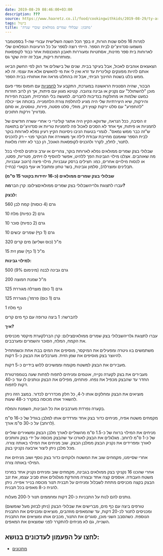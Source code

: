 ```yaml
---
date: 2019-08-29 08:46:00+03:00
description: ???
source: https://www.haaretz.co.il/food/cookingwithkids/2019-08-29/ty-article/0000017f-f8cb-d887-a7ff-f8efeacc0000
tags: בישול
title: 'מתכון: שבלולי שמרים ממולאים שוברי שגרה'
---
```


למרות 16 פלוס שנות הורות, זו בסך הכל השנה השלישית עבורי שה-1 בספטמבר משמעו סנדוויצ'ים לבית הספר. הייתי רוצה לספר על כל הרעיונות הנפלאים שלי לארוחות בית ספר מזינות, אסתטיות ומעוררות תאבון המוכנסות אחר כבוד לקופסאות ומוחזרות ריקות, אבל זה יהיה שקר גס. 

הצאצאים אוהבים לאכול, אבל בעיקר בבית. שנים של בישולים אד הוק לפי החשק הביאו אותם להיות מפונקים קולינרית עד זרא ואין לי את מי להאשים אלא את עצמי. זה לא ממש בלט בשנות החינוך הביתי, אבל זה בהחלט מראה את אותותיו בבית הספר. 

הבכור, שהיה הסנונית הראשונה במערכת, התקבע על [לחמניות](/food/cookingwithkids/2017-03-23/ty-article/0000017f-f8ca-d460-afff-fbeebed80000) עם חומוס ומדי פעם מוכן "להשתולל" עם נקניק או גבינה צהובה. קטינא מגוון עם פיתות, אך הן לרוב חוזרות כמעט שלמות או מחולקות בנדיבות לחברים. למעשה בלי המרכזית, חובבת הפירות והירקות, שיא היצירתיות שלי היה מגיע להחלפת צורת הלחמנייה. בזכותה אני יכולה "להתפרע" עם סלט ירקות קצוץ דק, מוזלי, סלט פסטה, פירות, טוסטים, או סתם סנדוויץ' וירקות חתוכים. 

זו הסיבה, ככל הנראה, שדווקא הקיץ היה אתגר קולינרי כי אחרי עשרה חודשים של לחמניות או פיתות, אף אחד לא הסכים לאכול פה לחמניות טריות או סנדוויצ'ים בתואנה ש"זה כבר ממש נמאס". לגמרי בטעות הניבו ניסיונות הקיץ רעיון נפלא לארוחת בוקר לבית הספר שאמנם מחייבת עבודת לילה אך משאירה את הבוקר פנוי – רק להכניס לתנור, לחלץ, לקרר ולהכניס לקופסאות האוכל, הן כבר לא יחזרו מלאות. 

שבלולי בצק שמרים ממולאים נפלא לארוחת בוקר, צהריים או ערב וניתנים למילוי בכל מה שאוהבים. אצלנו מילוי הגבינות הפך ללהיט, אפשר להוסיף לו זיתים, פטריות, פסטו, או לנסות מילויים אחרים, כמו: חצילים ברסק עגבניות, מילוי פיצה (רוטב עגבניות, תבלינים ומוצרלה), סלמון וגבינות, בשר טחון ומתובל או עוף בקארי (בחיי). 

**שבלולי בצק שמרים ממולאים (כ-16 יחידות בקוטר 15 ס"מ)**  

 עברו לתצוגת גלריהשבלולי בצק שמרים ממולאיםצילום: קרן הבר**מה?** 

**לבצק:** 

560 גרם (4 כוסות) קמח לבן 

10 גרם (2 כפיות) מלח 

10 גרם (2 כפיות) סוכר 

10 גרם (1 כף) שמרים יבשים 

320 מ"ל (כוס ושליש) מים קרים 

15 מ"ל (1 כף) שמן זית 

**למילוי גבינות:** 

500 גרם גבינה לבנה (מינימום 9%) 

200 מ"ל שמנת חמוצה 

125 גרם (1 כוס) מוצרלה מגוררת 

125 גרם (1 כוס) פרמז'ן מגוררת 

1 כף מלח 

להברשה: 1 ביצה טרופה עם כף מים קרים 

**איך?** 

 עברו לתצוגת גלריהשבלולי בצק שמרים ממולאיםצילום: קרן הברלקערת מיקסר מכניסים את הקמח, המלח, הסוכר והשמרים ומערבבים. 

משתמשים בוו גיטרה ומפעילים את המיקסר, מוסיפים את המים בבת אחת וכשמתחיל להיווצר בצק מוסיפים את שמן הזית. מערבלים את הבצק כ-5 דקות. 

מעבירים את הבצק למשטח מקומח וממשיכים ללוש בידיים כ-5 דקות. 

מעבירים את בצק לקערה נקייה, אוטמים ומניחים לתפוח לפחות שעה בטמפרטורת החדר עד שהבצק מכפיל את נפחו. פותחים, מפילים את הבצק ונותנים לו עוד כ-40 דקות לתפוח. 

מוציאים את הבצק ומחלקים אותו ל-4, כל חלק מכדררים לכדור. במצב הזה ניתן להשאיר אותו מכוסה במקרר כ-48 שעות. 

בקערה נפרדת מערבבים את כל הגבינות, השמנת והמלח. 

מקמחים משטח אפיה, מניחים כדור בצק אחד ומרדדים אותו למלבן בגודל של כ-16 ס"מ (לרוחב) על כ-30 ס"מ אורך. 

מניחים את המילוי ברווח של כ-1.5 ס"מ מהשוליים לאורך מלבן הבצק ומשאירים שוליים של כ-1 ס"מ לרוחב. מגלגלים את הבצק לאורכו עד שהבצק מכוסה על ידי בצק וחותכים לאורך ומפרידים את נקניק הבצק ממלבן הבצק. שוב מניחים את המילוי באותה צורה. מכל מלבן ניתן ליצור ארבעה נקניקי בצק. 

אחרי שסיימנו, מקמחים שוב את המשטח ולוקחים כדור בצק נוסף ושוב מניחים את המילוי באותה צורה. 

אחרי שהכנו 16 נקניקי בצק ממולאים בגבינה, מקמחים שוב ומניחים נקניק אחד במרכז משטח העבודה. אוספים קצה אחד ובצורה מהודקת מגלגלים אותו סביב עצמו, את זנב הבצק בקצה מכניסים מתחת לשבלול ומניחים על תבנית תנור מכוסה בנייר אפייה. ניתן להניח כ-8 מאפים בכל תבנית. 

נותנים להם לנוח על התבניות כ-20 דקות ומחממים תנור ל-200 מעלות. 

טורפים ביצה עם כף מים, מברישים את שבלולי הבצק (ניתן לבזוק מעל שומשום) ומכניסים לתנור לכ-20 דקות, עד שהמאפים מוזהבים, מוציאים ומכניסים את התבנית הנוספת. כשהסבב השני מוכן, סוגרים את התנור, מכבים אותו ומוציאים את התבנית השנייה, גם לא מניחים להתקרר לפני שמוצאים את המאפים.

לחצו על הפעמון לעדכונים בנושא:
------------------------------

* [מתכונים](/ty-tag/recipes-0000017f-da28-dea8-a77f-de6a4ba50000)
